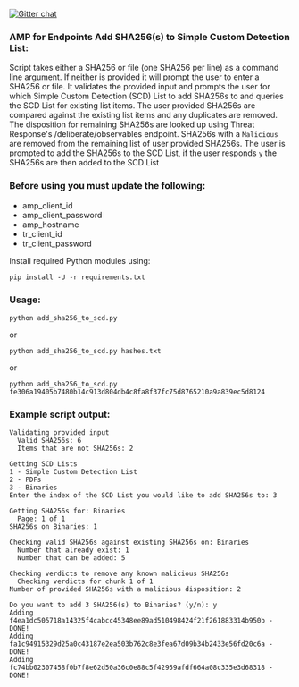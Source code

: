 [![Gitter chat](https://img.shields.io/badge/gitter-join%20chat-brightgreen.svg)](https://gitter.im/CiscoSecurity/AMP-for-Endpoints "Gitter chat")

### AMP for Endpoints Add SHA256(s) to Simple Custom Detection List:

Script takes either a SHA256 or file (one SHA256 per line) as a command line argument. If neither is provided it will prompt the user to enter a SHA256 or file. It validates the provided input and prompts the user for which Simple Custom Detection (SCD) List to add SHA256s to and queries the SCD List for existing list items. The user provided SHA256s are compared against the existing list items and any duplicates are removed. The disposition for remaining SHA256s are looked up using Threat Response's /deliberate/observables endpoint. SHA256s with a `Malicious` are removed from the remaining list of user provided SHA256s. The user is prompted to add the SHA256s to the SCD List, if the user responds `y` the SHA256s are then added to the SCD List


### Before using you must update the following:
- amp_client_id
- amp_client_password
- amp_hostname
- tr_client_id
- tr_client_password

Install required Python modules using:
```
pip install -U -r requirements.txt
```

### Usage:
```
python add_sha256_to_scd.py
```
or
```
python add_sha256_to_scd.py hashes.txt
```
or
```
python add_sha256_to_scd.py fe306a19405b7480b14c913d804db4c8fa8f37fc75d8765210a9a839ec5d8124
```

### Example script output:  
```
Validating provided input
  Valid SHA256s: 6
  Items that are not SHA256s: 2

Getting SCD Lists
1 - Simple Custom Detection List
2 - PDFs
3 - Binaries
Enter the index of the SCD List you would like to add SHA256s to: 3

Getting SHA256s for: Binaries
  Page: 1 of 1
SHA256s on Binaries: 1

Checking valid SHA256s against existing SHA256s on: Binaries
  Number that already exist: 1
  Number that can be added: 5

Checking verdicts to remove any known malicious SHA256s
  Checking verdicts for chunk 1 of 1
Number of provided SHA256s with a malicious disposition: 2

Do you want to add 3 SHA256(s) to Binaries? (y/n): y
Adding f4ea1dc505718a14325f4cabcc45348ee89ad510498424f21f261883314b950b - DONE!
Adding fa1c94915329d25a0c43187e2ea503b762c8e3fea67d09b34b2433e56fd20c6a - DONE!
Adding fc74bb02307458f0b7f8e62d50a36c0e88c5f42959afdf664a08c335e3d68318 - DONE!
```
